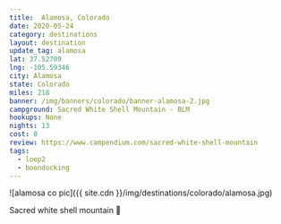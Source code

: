 ```yaml
---
title:  Alamosa, Colorado
date: 2020-05-24
category: destinations
layout: destination
update_tag: alamosa
lat: 37.52709
lng: -105.59346
city: Alamosa
state: Colorado
miles: 218
banner: /img/banners/colorado/banner-alamosa-2.jpg
campground: Sacred White Shell Mountain - BLM
hookups: None
nights: 13
cost: 0
review: https://www.campendium.com/sacred-white-shell-mountain
tags:
  - loop2
  - boondocking
---
```


![alamosa co pic]({{ site.cdn }}/img/destinations/colorado/alamosa.jpg)

<p class="text-center">
    Sacred white shell mountain 🙌
</p>